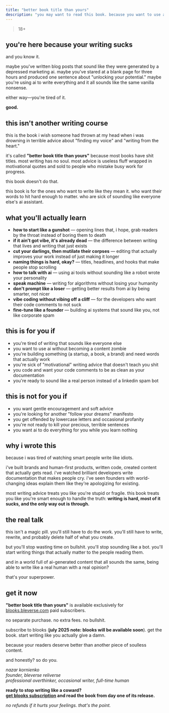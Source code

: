 ```yaml
---
title: "better book title than yours"
description: "you may want to read this book. because you want to use ai without becoming a content zombie. you want to write like you mean it. you want to stop sounding like everyone else. you want to write like a real person instead of sounding like a spam bot."
---
```


> 18+

## you're here because your writing sucks

and you know it.

maybe you've written blog posts that sound like they were generated by a depressed marketing ai. maybe you've stared at a blank page for three hours and produced one sentence about "unlocking your potential." maybe you're using ai to write everything and it all sounds like the same vanilla nonsense.

either way—you're tired of it.

**good.**

## this isn't another writing course

this is the book i wish someone had thrown at my head when i was drowning in terrible advice about "finding my voice" and "writing from the heart."

it's called **"better book title than yours"** because most books have shit titles. most writing has no soul. most advice is useless fluff wrapped in motivational quotes and sold to people who mistake busy work for progress.

this book doesn't do that.

this book is for the ones who want to write like they mean it. who want their words to hit hard enough to matter. who are sick of sounding like everyone else's ai assistant.

## what you'll actually learn

- **how to start like a gunshot** — opening lines that, i hope, grab readers by the throat instead of boring them to death
- **if it ain't got vibe, it's already dead** — the difference between writing that lives and writing that just exists
- **cut your darlings, then mutilate their corpses** — editing that actually improves your work instead of just making it longer
- **naming things is hard, okay?** — titles, headlines, and hooks that make people stop scrolling
- **how to talk with ai** — using ai tools without sounding like a robot wrote your personality
- **speak machine** — writing for algorithms without losing your humanity
- **don't prompt like a loser** — getting better results from ai by being smarter, not nicer
- **vibe coding without vibing off a cliff** — for the developers who want their code comments to not suck
- **fine-tune like a founder** — building ai systems that sound like you, not like corporate spam

## this is for you if

- you're tired of writing that sounds like everyone else
- you want to use ai without becoming a content zombie  
- you're building something (a startup, a book, a brand) and need words that actually work
- you're sick of "motivational" writing advice that doesn't teach you shit
- you code and want your code comments to be as clean as your documentation
- you're ready to sound like a real person instead of a linkedin spam bot

## this is not for you if

- you want gentle encouragement and soft advice
- you're looking for another "follow your dreams" manifesto  
- you get offended by lowercase letters and occasional profanity
- you're not ready to kill your precious, terrible sentences
- you want ai to do everything for you while you learn nothing

## why i wrote this

because i was tired of watching smart people write like idiots.

i've built brands and human-first products, written code, created content that actually gets read. i've watched brilliant developers write documentation that makes people cry. i've seen founders with world-changing ideas explain them like they're apologizing for existing.

most writing advice treats you like you're stupid or fragile. this book treats you like you're smart enough to handle the truth: **writing is hard, most of it sucks, and the only way out is through.**

## the real talk

this isn't a magic pill. you'll still have to do the work. you'll still have to write, rewrite, and probably delete half of what you create.

but you'll stop wasting time on bullshit. you'll stop sounding like a bot. you'll start writing things that actually matter to the people reading them.

and in a world full of ai-generated content that all sounds the same, being able to write like a real human with a real opinion?

that's your superpower.

## get it now

**"better book title than yours"** is available exclusively for [blooks.bleverse.com](https://blooks.bleverse.com) paid subscribers.

no separate purchase. no extra fees. no bullshit.

subscribe to blooks (**july 2025 note: blooks will be available soon**). get the book. start writing like you actually give a damn.

because your readers deserve better than another piece of soulless content.

and honestly? so do you.

*nazar kornienko*  
*founder, bleverse reliverse*  
*professional overthinker, occasional writer, full-time human*

**ready to stop writing like a coward?**  
**[get blooks subscription](https://blooks.bleverse.com) and read the book from day one of its release.**

*no refunds if it hurts your feelings. that's the point.*
